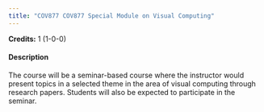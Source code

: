 ```yaml
---
title: "COV877 COV877 Special Module on Visual Computing"
---
```

**Credits:** 1 (1-0-0)

#### Description
The course will be a seminar-based course where the instructor would present topics in a selected theme in the area of visual computing through research papers. Students will also be expected to participate in the seminar.